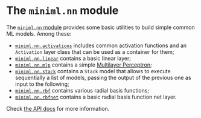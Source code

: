 # The `miniml.nn` module

The [`miniml.nn` module](api/miniml/nn/index.md) provides some basic utilities to build simple common ML models. Among these:

* [`miniml.nn.activations`](api/miniml/nn/activations.md) includes common activation functions and an `Activation` layer class that can be used as a container for them;
* [`miniml.nn.linear`](api/miniml/nn/linear.md) contains a basic linear layer;
* [`miniml.nn.mlp`](api/miniml/nn/mlp.md) contains a simple [Multilayer Perceptron](https://en.wikipedia.org/wiki/Multilayer_perceptron);
* [`miniml.nn.stack`](api/miniml/nn/stack.md) contains a `Stack` model that allows to execute sequentially a list of models, passing the output of the previous one as input to the following;
* [`miniml.nn.rbf`](api/miniml/nn/rbf.md) contains various radial basis functions;
* [`miniml.nn.rbfnet`](api/miniml/nn/rbf.md) contains a basic radial basis function net layer.


Check [the API docs](api/miniml/nn/index.md) for more information.